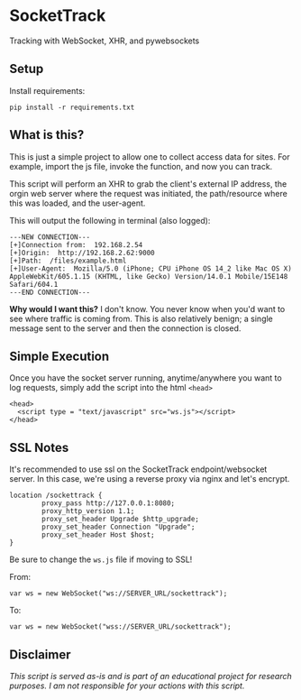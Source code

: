 # SocketTrack

Tracking with WebSocket, XHR, and pywebsockets

## Setup

Install requirements: 

```
pip install -r requirements.txt
```

## What is this?

This is just a simple project to allow one to collect access data for sites. For example, import the js file, invoke the function, and now you can track. 

This script will perform an XHR to grab the client's external IP address, the orgin web server where the request was initiated, the path/resource where this was loaded, and the user-agent. 

This will output the following in terminal (also logged):

```
---NEW CONNECTION---
[+]Connection from:  192.168.2.54
[+]Origin:  http://192.168.2.62:9000
[+]Path:  /files/example.html
[+]User-Agent:  Mozilla/5.0 (iPhone; CPU iPhone OS 14_2 like Mac OS X) AppleWebKit/605.1.15 (KHTML, like Gecko) Version/14.0.1 Mobile/15E148 Safari/604.1
---END CONNECTION---
```

**Why would I want this?** I don't know. You never know when you'd want to see where traffic is coming from. This is also relatively benign; a single message sent to the server and then the connection is closed. 

## Simple Execution

Once you have the socket server running, anytime/anywhere you want to log requests, simply add the script into the html `<head>`

```
<head>
  <script type = "text/javascript" src="ws.js"></script>
</head>
```

## SSL Notes


It's recommended to use ssl on the SocketTrack endpoint/websocket server. In this case, we're using a reverse proxy via nginx and let's encrypt. 

```
location /sockettrack {
		proxy_pass http://127.0.0.1:8080;
        proxy_http_version 1.1;
        proxy_set_header Upgrade $http_upgrade;
        proxy_set_header Connection "Upgrade";
        proxy_set_header Host $host;
}
```

Be sure to change the `ws.js` file if moving to SSL!

From: 

```
var ws = new WebSocket("ws://SERVER_URL/sockettrack");
```

To: 

```
var ws = new WebSocket("wss://SERVER_URL/sockettrack");
```

## Disclaimer

*This script is served as-is and is part of an educational project for research purposes. I am not responsible for your actions with this script.*